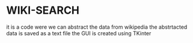 # WIKI-SEARCH
it is a code were we can abstract the data from wikipedia 
the abstrtacted data is saved as a text file
the GUI is created using TKinter
